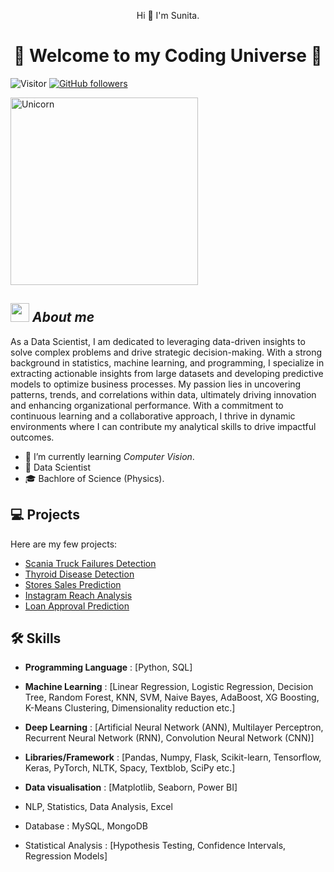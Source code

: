 <p align="center">
   Hi 👋 I'm Sunita. 
</p>

<h1 align="center">🌟 Welcome to my Coding Universe 🌟</h1>

![Visitor](https://visitor-badge.laobi.icu/badge?page_id=Sunita778.repoName) [![GitHub followers](https://img.shields.io/github/followers/Sunita778.svg?style=social&label=Follow)](https://github.com/Sunita778?tab=followers)<br/>



<img align="center" width=300px alt="Unicorn" src="https://c.tenor.com/GN73MKBawZYAAAAi/busy-cute.gif" />

## <img src="https://media.giphy.com/media/ObNTw8Uzwy6KQ/giphy.gif" width="30px">&nbsp;***About me***

As a Data Scientist, I am dedicated to leveraging data-driven insights to solve complex problems and drive strategic decision-making. With a strong background in statistics, machine learning, and programming, I specialize in extracting actionable insights from large datasets and developing predictive models to optimize business processes. My passion lies in uncovering patterns, trends, and correlations within data, ultimately driving innovation and enhancing organizational performance. With a commitment to continuous learning and a collaborative approach, I thrive in dynamic environments where I can contribute my analytical skills to drive impactful outcomes.

- 🌱 I’m currently learning *Computer Vision*.
- 💼 Data Scientist
- 🎓 Bachlore of Science (Physics).


## 💻 Projects

Here are my few projects:

- [Scania Truck Failures Detection](https://github.com/Sunita778/Scania-Truck-Failures-Detection)
- [Thyroid Disease Detection](https://github.com/Sunita778/Thyroid-Disease-Detection)
- [Stores Sales Prediction](https://github.com/Sunita778/Stores-Sales-Prediction)
- [Instagram Reach Analysis](https://github.com/Sunita778/Data-Science-Assignments/tree/main/Projects%20and%20other%20Assignments/Machine%20Learning%20projects/Q1%20(Instagram%20Reach%20Analysis%20and%20Prediction))
- [Loan Approval Prediction](https://github.com/Sunita778/Data-Science-Assignments/tree/main/Projects%20and%20other%20Assignments/Machine%20Learning%20projects/Q6%20(Loan%20Approval%20Prediction))




## 🛠️ Skills
- **Programming Language** : [Python, SQL]
- **Machine Learning** : [Linear Regression, Logistic Regression, Decision Tree, Random Forest, KNN, SVM, Naive Bayes, AdaBoost, XG Boosting, K-Means Clustering, Dimensionality reduction etc.]
- **Deep Learning** : [Artificial Neural Network (ANN), Multilayer Perceptron, Recurrent Neural Network (RNN), Convolution Neural Network (CNN)]
- **Libraries/Framework** : [Pandas, Numpy, Flask, Scikit-learn, Tensorflow, Keras, PyTorch, NLTK, Spacy, Textblob, SciPy etc.]
- **Data visualisation** : [Matplotlib, Seaborn, Power BI]

- NLP, Statistics, Data Analysis, Excel
- Database : MySQL, MongoDB
- Statistical Analysis : [Hypothesis Testing, Confidence Intervals, Regression Models]



